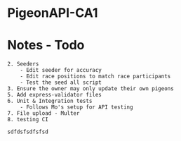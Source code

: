 # PigeonAPI-CA1

# Notes - Todo
    2. Seeders
        - Edit seeder for accuracy
        - Edit race positions to match race participants
        - Test the seed all script
    3. Ensure the owner may only update their own pigeons
    5. Add express-validator files
    6. Unit & Integration tests
        - Follows Mo's setup for API testing
    7. File upload - Multer
    8. testing CI

    sdfdsfsdfsfsd